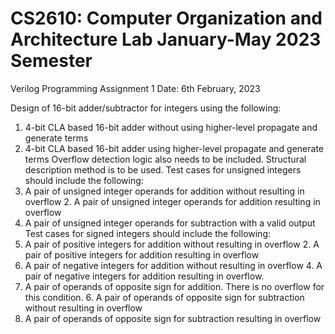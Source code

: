 # CS2610: Computer Organization and Architecture Lab January-May 2023 Semester
Verilog Programming Assignment 1
Date: 6th February, 2023

Design of 16-bit adder/subtractor for integers using the following:
1. 4-bit CLA based 16-bit adder without using higher-level propagate and generate terms
2. 4-bit CLA based 16-bit adder using higher-level propagate and generate terms
Overflow detection logic also needs to be included.
Structural description method is to be used.
Test cases for unsigned integers should include the following:
1. A pair of unsigned integer operands for addition without resulting in overflow 2. A pair of unsigned integer operands for addition resulting in overflow
3. A pair of unsigned integer operands for subtraction with a valid output
Test cases for signed integers should include the following:
1. A pair of positive integers for addition without resulting in overflow 2. A pair of positive integers for addition resulting in overflow
3. A pair of negative integers for addition without resulting in overflow 4. A pair of negative integers for addition resulting in overflow.
5. A pair of operands of opposite sign for addition. There is no overflow for this condition. 6. A pair of operands of opposite sign for subtraction without resulting in overflow
7. A pair of operands of opposite sign for subtraction resulting in overflow
     